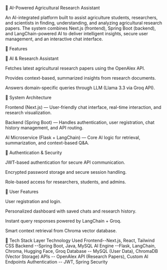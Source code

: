 🌾 AI-Powered Agricultural Research Assistant

An AI-integrated platform built to assist agriculture students, researchers, and scientists in finding, understanding, and analyzing agricultural research papers.
The system combines Next.js (frontend), Spring Boot (backend), and LangChain-powered AI to deliver intelligent insights, secure user management, and an interactive chat interface.

🚀 Features

🧠 AI & Research Assistant

Fetches latest agricultural research papers using the OpenAlex API.

Provides context-based, summarized insights from research documents.

Answers domain-specific queries through LLM (Llama 3.3 via Groq API).

🧩 System Architecture

Frontend (Next.js) — User-friendly chat interface, real-time interaction, and research visualization.

Backend (Spring Boot) — Handles authentication, user registration, chat history management, and API routing.

AI Microservice (Flask + LangChain) — Core AI logic for retrieval, summarization, and context-based Q&A.

🔐 Authentication & Security

JWT-based authentication for secure API communication.

Encrypted password storage and secure session handling.

Role-based access for researchers, students, and admins.

💬 User Features

User registration and login.

Personalized dashboard with saved chats and research history.

Instant query responses powered by LangChain + Groq.

Smart context retrieval from Chroma vector database.

🧰 Tech Stack
Layer Technology Used
Frontend--Next.js, React, Tailwind CSS
Backend --Spring Boot, Java, MySQL
AI Engine --Flask, LangChain, Chroma, Hugging Face, Groq
Database -- MySQL (User Data), ChromaDB (Vector Storage)
APIs -- OpenAlex API (Research Papers), Custom AI Endpoints
Authentication -- JWT, Spring Security
